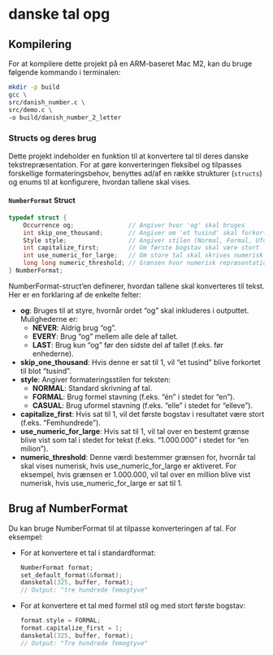# danske tal opg 

## Kompilering

For at kompilere dette projekt på en ARM-baseret Mac M2, kan du bruge følgende kommando i terminalen:

```bash
mkdir -p build
gcc \
src/danish_number.c \
src/demo.c \
-o build/danish_number_2_letter
```
### Structs og deres brug

Dette projekt indeholder en funktion til at konvertere tal til deres danske tekstrepræsentation. For at gøre konverteringen fleksibel og tilpasses forskellige formateringsbehov, benyttes ad/af en række strukturer (`structs`) og enums til at konfigurere, hvordan tallene skal vises.

#### `NumberFormat` Struct

```c
typedef struct {
    Occurrence og;               // Angiver hvor 'og' skal bruges
    int skip_one_thousand;       // Angiver om 'et tusind' skal forkortes til 'tusind'
    Style style;                 // Angiver stilen (Normal, Formal, Uformel)
    int capitalize_first;        // Om første bogstav skal være stort
    int use_numeric_for_large;   // Om store tal skal skrives numerisk
    long long numeric_threshold; // Grænsen hvor numerisk repræsentation skal bruges
} NumberFormat;

```

NumberFormat-struct’en definerer, hvordan tallene skal konverteres til tekst. Her er en forklaring af de enkelte felter:

- **og**: Bruges til at styre, hvornår ordet “og” skal inkluderes i outputtet. Mulighederne er:
  - **NEVER**: Aldrig brug “og”.
  - **EVERY**: Brug “og” mellem alle dele af tallet.
  - **LAST**: Brug kun “og” før den sidste del af tallet (f.eks. før enhederne).
- **skip_one_thousand**: Hvis denne er sat til 1, vil “et tusind” blive forkortet til blot “tusind”.
- **style**: Angiver formateringsstilen for teksten:
  - **NORMAL**: Standard skrivning af tal.
  - **FORMAL**: Brug formel stavning (f.eks. “én” i stedet for “en”).
  - **CASUAL**: Brug uformel stavning (f.eks. “elle” i stedet for “elleve”).
- **capitalize_first**: Hvis sat til 1, vil det første bogstav i resultatet være stort (f.eks. “Femhundrede”).
- **use_numeric_for_large**: Hvis sat til 1, vil tal over en bestemt grænse blive vist som tal i stedet for tekst (f.eks. “1.000.000” i stedet for “en milion”).
- **numeric_threshold**: Denne værdi bestemmer grænsen for, hvornår tal skal vises numerisk, hvis use_numeric_for_large er aktiveret. For eksempel, hvis grænsen er 1.000.000, vil tal over en million blive vist numerisk, hvis use_numeric_for_large er sat til 1.

## Brug af NumberFormat

Du kan bruge NumberFormat til at tilpasse konverteringen af tal. For eksempel:

- For at konvertere et tal i standardformat:

    ```c
    NumberFormat format;
    set_default_format(&format);
    dansketal(325, buffer, format);
    // Output: "tre hundrede femogtyve"
    ```

- For at konvertere et tal med formel stil og med stort første bogstav:

    ```c
    format.style = FORMAL;
    format.capitalize_first = 1;
    dansketal(325, buffer, format);
    // Output: "Tre hundrede femogtyve"
    ```